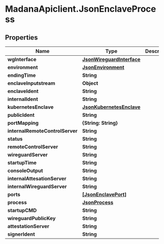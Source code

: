 # MadanaApiclient.JsonEnclaveProcess

## Properties

Name | Type | Description | Notes
------------ | ------------- | ------------- | -------------
**wgInterface** | [**JsonWireguardInterface**](JsonWireguardInterface.md) |  | [optional] 
**environment** | [**JsonEnvironment**](JsonEnvironment.md) |  | [optional] 
**endingTime** | **String** |  | [optional] 
**enclaveInputstream** | **Object** |  | [optional] 
**enclaveIdent** | **String** |  | [optional] 
**internalIdent** | **String** |  | [optional] 
**kubernetesEnclave** | [**JsonKubernetesEnclave**](JsonKubernetesEnclave.md) |  | [optional] 
**publicIdent** | **String** |  | [optional] 
**portMapping** | **{String: String}** |  | [optional] 
**internalRemoteControlServer** | **String** |  | [optional] 
**status** | **String** |  | [optional] 
**remoteControlServer** | **String** |  | [optional] 
**wireguardServer** | **String** |  | [optional] 
**startupTime** | **String** |  | [optional] 
**consoleOutput** | **String** |  | [optional] 
**internalAttesationServer** | **String** |  | [optional] 
**internalWireguardServer** | **String** |  | [optional] 
**ports** | [**[JsonEnclavePort]**](JsonEnclavePort.md) |  | [optional] 
**process** | [**JsonProcess**](JsonProcess.md) |  | [optional] 
**startupCMD** | **String** |  | [optional] 
**wireguardPublicKey** | **String** |  | [optional] 
**attestationServer** | **String** |  | [optional] 
**signerIdent** | **String** |  | [optional] 


